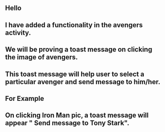 ## Hello
## I have added a functionality in the avengers activity.
## We will be proving a toast message on clicking the image of avengers.
## This toast message will help user to select a particular avenger and send message to him/her.
## For Example
## On clicking Iron Man pic, a toast message will appear " Send message to Tony Stark".